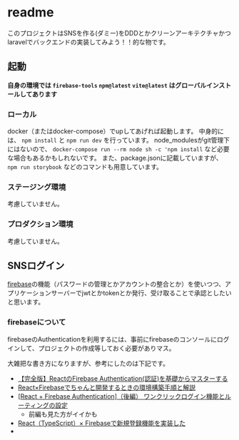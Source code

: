# readme

このプロジェクトはSNSを作る(ダミー)をDDDとかクリーンアーキテクチャかつlaravelでバックエンドの実装してみよう！！的な物です。

## 起動

**自身の環境では `firebase-tools` `npm@latest` `vite@latest` はグローバルインストールしてあります**

### ローカル

docker（またはdocker-compose）でupしてあげれば起動します。
中身的には、 `npm install` と `npm run dev` を行っています。
node_modulesがgit管理下にはないので、 `docker-compose run --rm node sh -c 'npm install` など必要な場合もあるかもしれないです。
また、package.jsonに記載していますが、 `npm run storybook` などのコマンドも用意しています。

### ステージング環境
考慮していません。
### プロダクション環境
考慮していません。

## SNSログイン

[firebase](https://console.firebase.google.com/?hl=ja)の機能（パスワードの管理とかアカウントの整合とか）を使いつつ、アプリケーションサーバーでjwtとかtokenとか発行、受け取ることで承認としたいと思います。

### firebaseについて

firebaseのAuthenticationを利用するには、事前にfirebaseのコンソールにログインして、プロジェクトの作成等しておく必要がありマス。

大雑把な書き方になりますが、参考にしたのは下記です。

* [【完全版】ReactのFirebase Authentication(認証)を基礎からマスターする](https://reffect.co.jp/react/react-firebase-auth)
* [React×Firebaseでちゃんと開発するときの環境構築手順と解説](https://zenn.dev/tentel/articles/488dd8765fb059)
* [[React + Firebase Authentication]（後編）
  ワンクリックログイン機能とルーティングの設定](https://tech-lab.sios.jp/archives/31117)
  * 前編も見た方がイイかも
* [React（TypeScript）× Firebaseで新規登録機能を実装した](https://qiita.com/takahashi-yoji/items/a2a97b90a5b5e7cfc224)
* 